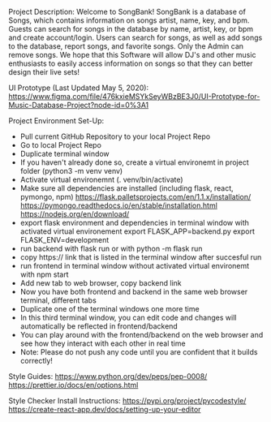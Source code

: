 
Project Description:
Welcome to SongBank! SongBank is a database of Songs, which contains information on songs artist, name, key, and bpm. Guests can search for songs in the database by name, artist, key, or bpm and create account/login. Users can search for songs, as well as add songs to the database, report songs, and favorite songs. Only the Admin can remove songs. We hope that this Software will allow DJ's and other music enthusiasts to easily access information on songs so that they can better design their live sets! 


UI Prototype (Last Updated May 5, 2020):
https://www.figma.com/file/476kxieMSYkSeyWBzBE3J0/UI-Prototype-for-Music-Database-Project?node-id=0%3A1


Project Environment Set-Up:
- Pull current GitHub Repository to your local Project Repo
- Go to local Project Repo
- Duplicate terminal window
- If you haven't already done so, create a virtual environemt in project folder (python3 -m venv venv)
- Activate virtual environemnt (. venv/bin/activate)
- Make sure all dependencies are installed (including flask, react, pymongo, npm) https://flask.palletsprojects.com/en/1.1.x/installation/      https://pymongo.readthedocs.io/en/stable/installation.html   https://nodejs.org/en/download/   
- export flask environment and dependencies in terminal window with activated virtual environement 
    export FLASK_APP=backend.py
    export FLASK_ENV=development
- run backend with 
    flask run
  or with
    python -m flask run
- copy https:// link that is listed in the terminal window after succesful run
- run frontend in terminal window without activated virtual environemt with
    npm start
- Add new tab to web browser, copy backend link 
- Now you have both frontend and backend in the same web browser terminal, different tabs
- Duplicate one of the terminal windows one more time
- In this third terminal window, you can edit code and changes will automatically be reflected in frontend/backend
- You can play around with the frontend/backend on the web browser and see how they interact with each other in real time
- Note: Please do not push any code until you are confident that it builds correctly!





Style Guides:
https://www.python.org/dev/peps/pep-0008/
https://prettier.io/docs/en/options.html

Style Checker Install Instructions:
https://pypi.org/project/pycodestyle/
https://create-react-app.dev/docs/setting-up-your-editor
